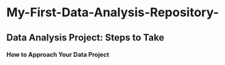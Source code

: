 # My-First-Data-Analysis-Repository-

## Data Analysis Project: Steps to Take 

#### **How to Approach Your Data Project**
